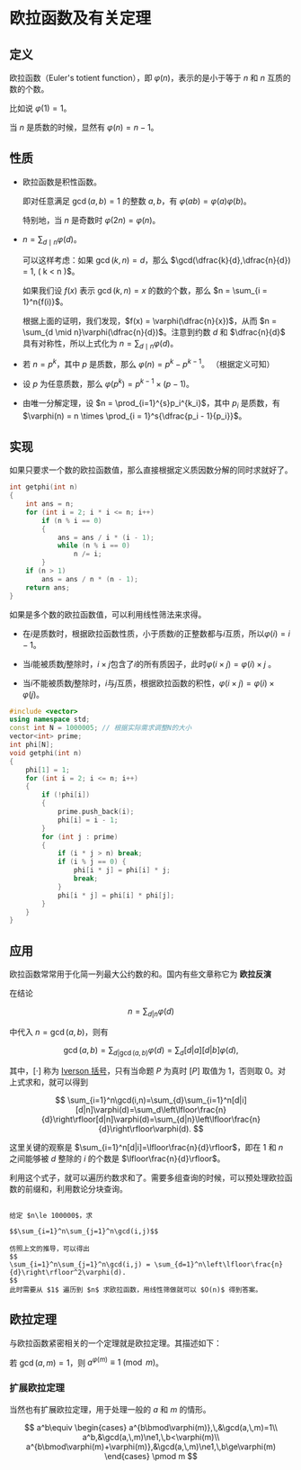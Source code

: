 # 欧拉函数及有关定理

## 定义

欧拉函数（Euler's totient function），即 $\varphi(n)$，表示的是小于等于 $n$ 和 $n$ 互质的数的个数。

比如说 $\varphi(1) = 1$。

当 $n$ 是质数的时候，显然有 $\varphi(n) = n - 1$。

## 性质

- 欧拉函数是积性函数。

    即对任意满足 $\gcd(a, b) = 1$ 的整数 $a,b$，有 $\varphi(ab) = \varphi(a)\varphi(b)$。

    特别地，当 $n$ 是奇数时 $\varphi(2n) = \varphi(n)$。

- $n = \sum_{d \mid n}{\varphi(d)}$。

  可以这样考虑：如果 $\gcd(k, n) = d$，那么 $\gcd(\dfrac{k}{d},\dfrac{n}{d}) = 1, ( k < n )$。

  如果我们设 $f(x)$ 表示 $\gcd(k, n) = x$ 的数的个数，那么 $n = \sum_{i = 1}^n{f(i)}$。

  根据上面的证明，我们发现，$f(x) = \varphi(\dfrac{n}{x})$，从而 $n = \sum_{d \mid n}\varphi(\dfrac{n}{d})$。注意到约数 $d$ 和 $\dfrac{n}{d}$ 具有对称性，所以上式化为 $n = \sum_{d \mid n}\varphi(d)$。

- 若 $n = p^k$，其中 $p$ 是质数，那么 $\varphi(n) = p^k - p^{k - 1}$。
    （根据定义可知）

- 设 $p$ 为任意质数，那么 $\varphi(p^k)=p^{k-1}\times(p-1)$。

- 由唯一分解定理，设 $n = \prod_{i=1}^{s}p_i^{k_i}$，其中 $p_i$ 是质数，有 $\varphi(n) = n \times \prod_{i = 1}^s{\dfrac{p_i - 1}{p_i}}$。


## 实现

如果只要求一个数的欧拉函数值，那么直接根据定义质因数分解的同时求就好了。
~~~cpp
int getphi(int n)
{
    int ans = n;
    for (int i = 2; i * i <= n; i++)
        if (n % i == 0)
        {
            ans = ans / i * (i - 1);
            while (n % i == 0)
                n /= i;
        }
    if (n > 1)
        ans = ans / n * (n - 1);
    return ans;
}
~~~
如果是多个数的欧拉函数值，可以利用线性筛法来求得。

- 在$i$是质数时，根据欧拉函数性质，小于质数$i$的正整数都与$i$互质，所以$\varphi(i) = i - 1$。

- 当$i$能被质数$j$整除时，$i \times j$包含了$i$的所有质因子，此时$\varphi(i \times j) = \varphi(i) \times j$ 。

- 当$i$不能被质数$j$整除时，$i$与$j$互质，根据欧拉函数的积性，$\varphi(i \times j) = \varphi(i) \times \varphi(j)$。

~~~cpp
#include <vector>
using namespace std;
const int N = 1000005; // 根据实际需求调整N的大小
vector<int> prime;
int phi[N];
void getphi(int n)
{
    phi[1] = 1;
    for (int i = 2; i <= n; i++)
    {
        if (!phi[i])
        {
            prime.push_back(i);
            phi[i] = i - 1;
        }
        for (int j : prime)
        {
            if (i * j > n) break;
            if (i % j == 0) {
                phi[i * j] = phi[i] * j;
                break;
            }
            phi[i * j] = phi[i] * phi[j];
        }
    }
}
~~~

## 应用

欧拉函数常常用于化简一列最大公约数的和。国内有些文章称它为 **欧拉反演**

在结论

$$
n=\sum_{d|n}\varphi(d)
$$

中代入 $n=\gcd(a,b)$，则有

$$
\gcd(a,b) = \sum_{d|\gcd(a,b)}\varphi(d) = \sum_d [d|a][d|b]\varphi(d),
$$

其中，$[\cdot]$ 称为 [Iverson 括号](https://mathworld.wolfram.com/IversonBracket.html)，只有当命题 $P$ 为真时 $[P]$ 取值为 $1$，否则取 $0$。对上式求和，就可以得到

$$
\sum_{i=1}^n\gcd(i,n)=\sum_{d}\sum_{i=1}^n[d|i][d|n]\varphi(d)=\sum_d\left\lfloor\frac{n}{d}\right\rfloor[d|n]\varphi(d)=\sum_{d|n}\left\lfloor\frac{n}{d}\right\rfloor\varphi(d).
$$

这里关键的观察是 $\sum_{i=1}^n[d|i]=\lfloor\frac{n}{d}\rfloor$，即在 $1$ 和 $n$ 之间能够被 $d$ 整除的 $i$ 的个数是 $\lfloor\frac{n}{d}\rfloor$。

利用这个式子，就可以遍历约数求和了。需要多组查询的时候，可以预处理欧拉函数的前缀和，利用数论分块查询。

```admonish question title = "[GCD SUM](https://www.luogu.com.cn/problem/P2398)"

给定 $n\le 100000$，求

$$\sum_{i=1}^n\sum_{j=1}^n\gcd(i,j)$$

仿照上文的推导，可以得出
$$
\sum_{i=1}^n\sum_{j=1}^n\gcd(i,j) = \sum_{d=1}^n\left\lfloor\frac{n}{d}\right\rfloor^2\varphi(d).
$$
此时需要从 $1$ 遍历到 $n$ 求欧拉函数，用线性筛做就可以 $O(n)$ 得到答案。

```

## 欧拉定理

与欧拉函数紧密相关的一个定理就是欧拉定理。其描述如下：

若 $\gcd(a, m) = 1$，则 $a^{\varphi(m)} \equiv 1 \pmod{m}$。

### 扩展欧拉定理

当然也有扩展欧拉定理，用于处理一般的 $a$ 和 $m$ 的情形。

$$
a^b\equiv
\begin{cases}
a^{b\bmod\varphi(m)},\,&\gcd(a,\,m)=1\\
a^b,&\gcd(a,\,m)\ne1,\,b<\varphi(m)\\
a^{b\bmod\varphi(m)+\varphi(m)},&\gcd(a,\,m)\ne1,\,b\ge\varphi(m)
\end{cases}
\pmod m
$$
